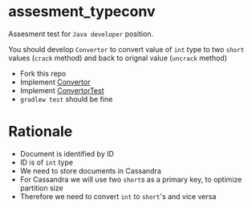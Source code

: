 # assesment_typeconv

Assesment test for `Java developer` position. 

You should develop `Convertor` to convert value of `int` type to two `short` values (`crack` method) and back to orignal value (`uncrack` method)

- Fork this repo
- Implement [Convertor](src/main/java/assesment_typeconv/Convertor.java)
- Implement [ConvertorTest](src/test/java/assesment_typeconv/ConvertorTest.java)
- `gradlew test` should be fine

# Rationale

- Document is identified by ID
- ID is of `int` type
- We need to store documents in Cassandra
- For Cassandra we will use two `short`s as a primary key, to optimize partition size
- Therefore we need to convert `int` to `short`'s and vice versa
